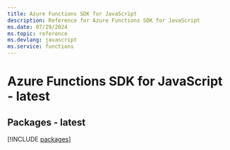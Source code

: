 ```yaml
---
title: Azure Functions SDK for JavaScript
description: Reference for Azure Functions SDK for JavaScript
ms.date: 07/29/2024
ms.topic: reference
ms.devlang: javascript
ms.service: functions
---
```

# Azure Functions SDK for JavaScript - latest
## Packages - latest
[!INCLUDE [packages](functions-index.md)]